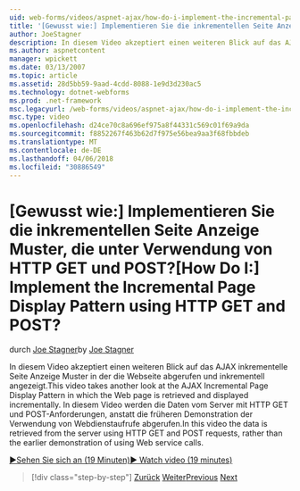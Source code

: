 ```yaml
---
uid: web-forms/videos/aspnet-ajax/how-do-i-implement-the-incremental-page-display-pattern-using-http-get-and-post
title: '[Gewusst wie:] Implementieren Sie die inkrementellen Seite Anzeige Muster, die unter Verwendung von HTTP GET und POST? | Microsoft-Dokumentation'
author: JoeStagner
description: In diesem Video akzeptiert einen weiteren Blick auf das AJAX inkrementelle Seite Anzeige Muster in der die Webseite abgerufen und inkrementell angezeigt. In diesem Video der...
ms.author: aspnetcontent
manager: wpickett
ms.date: 03/13/2007
ms.topic: article
ms.assetid: 28d5bb59-9aad-4cdd-8088-1e9d3d230ac5
ms.technology: dotnet-webforms
ms.prod: .net-framework
msc.legacyurl: /web-forms/videos/aspnet-ajax/how-do-i-implement-the-incremental-page-display-pattern-using-http-get-and-post
msc.type: video
ms.openlocfilehash: d24ce70c8a696ef975a8f44331c569c01f69a9da
ms.sourcegitcommit: f8852267f463b62d7f975e56bea9aa3f68fbbdeb
ms.translationtype: MT
ms.contentlocale: de-DE
ms.lasthandoff: 04/06/2018
ms.locfileid: "30886549"
---
```

<a name="how-do-i-implement-the-incremental-page-display-pattern-using-http-get-and-post"></a><span data-ttu-id="cdf67-105">[Gewusst wie:] Implementieren Sie die inkrementellen Seite Anzeige Muster, die unter Verwendung von HTTP GET und POST?</span><span class="sxs-lookup"><span data-stu-id="cdf67-105">[How Do I:] Implement the Incremental Page Display Pattern using HTTP GET and POST?</span></span>
====================
<span data-ttu-id="cdf67-106">durch [Joe Stagner](https://github.com/JoeStagner)</span><span class="sxs-lookup"><span data-stu-id="cdf67-106">by [Joe Stagner](https://github.com/JoeStagner)</span></span>

<span data-ttu-id="cdf67-107">In diesem Video akzeptiert einen weiteren Blick auf das AJAX inkrementelle Seite Anzeige Muster in der die Webseite abgerufen und inkrementell angezeigt.</span><span class="sxs-lookup"><span data-stu-id="cdf67-107">This video takes another look at the AJAX Incremental Page Display Pattern in which the Web page is retrieved and displayed incrementally.</span></span> <span data-ttu-id="cdf67-108">In diesem Video werden die Daten vom Server mit HTTP GET und POST-Anforderungen, anstatt die früheren Demonstration der Verwendung von Webdienstaufrufe abgerufen.</span><span class="sxs-lookup"><span data-stu-id="cdf67-108">In this video the data is retrieved from the server using HTTP GET and POST requests, rather than the earlier demonstration of using Web service calls.</span></span>

[<span data-ttu-id="cdf67-109">&#9654;Sehen Sie sich an (19 Minuten)</span><span class="sxs-lookup"><span data-stu-id="cdf67-109">&#9654; Watch video (19 minutes)</span></span>](https://channel9.msdn.com/Blogs/ASP-NET-Site-Videos/how-do-i-implement-the-incremental-page-display-pattern-using-http-get-and-post)

> [!div class="step-by-step"]
> <span data-ttu-id="cdf67-110">[Zurück](how-do-i-implement-the-ajax-incremental-page-display-pattern.md)
> [Weiter](how-do-i-use-the-aspnet-ajax-updateprogress-control.md)</span><span class="sxs-lookup"><span data-stu-id="cdf67-110">[Previous](how-do-i-implement-the-ajax-incremental-page-display-pattern.md)
[Next](how-do-i-use-the-aspnet-ajax-updateprogress-control.md)</span></span>
